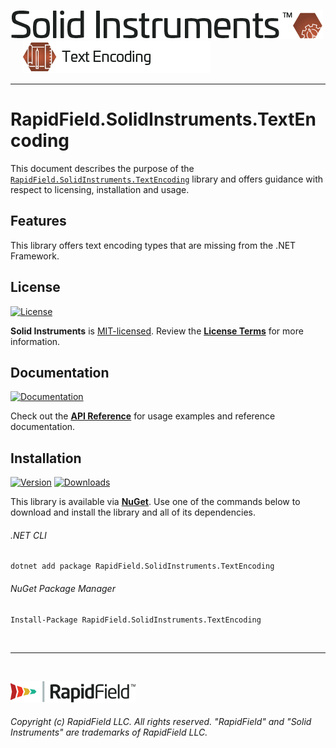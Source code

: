 <!--
Copyright (c) RapidField LLC. Licensed under the MIT License. See LICENSE.txt in the project root for license information.
-->

[![Solid Instruments](../../SolidInstruments.Logo.Color.Transparent.500w.png)](../../README.md)
<br />&nbsp;&nbsp;&nbsp;&nbsp;
![Text Encoding](../../doc/images/Label.TextEncoding.300w.png)
- - -

# RapidField.SolidInstruments.TextEncoding

This document describes the purpose of the [`RapidField.SolidInstruments.TextEncoding`]() library and offers guidance with respect to licensing, installation and usage.

## Features

This library offers text encoding types that are missing from the .NET Framework.

## License

[![License](https://img.shields.io/github/license/rapidfield/solid-instruments?style=flat&color=lightseagreen&label=license&logo=open-access&logoColor=lightgrey)](../../LICENSE.txt)

**Solid Instruments** is [MIT-licensed](https://en.wikipedia.org/wiki/MIT_License). Review the [**License Terms**](../../LICENSE.txt) for more information.

## Documentation

[![Documentation](https://img.shields.io/badge/documentation-website-tan?style=flat&logo=buffer&logoColor=lightgrey)](https://www.solidinstruments.com/api/RapidField.SolidInstruments.TextEncoding.html)

Check out the [**API Reference**](https://www.solidinstruments.com/api/RapidField.SolidInstruments.TextEncoding.html) for usage examples and reference documentation.

## Installation

[![Version](https://img.shields.io/nuget/vpre/RapidField.SolidInstruments.TextEncoding?style=flat&color=blue&label=version&logo=nuget&logoColor=lightgrey)](https://www.nuget.org/packages/RapidField.SolidInstruments.TextEncoding)
[![Downloads](https://img.shields.io/nuget/dt/RapidField.SolidInstruments.TextEncoding?style=flat&color=blue&logo=nuget&logoColor=lightgrey)](https://www.nuget.org/packages/RapidField.SolidInstruments.TextEncoding)

This library is available via [**NuGet**](https://docs.microsoft.com/en-us/nuget/quickstart/install-and-use-a-package-in-visual-studio). Use one of the commands below to download and install the library and all of its dependencies.

###### .NET CLI

```shell
dotnet add package RapidField.SolidInstruments.TextEncoding
```

###### NuGet Package Manager

```shell
Install-Package RapidField.SolidInstruments.TextEncoding
```

<br />

- - -

<br />

[![RapidField](../../RapidField.Logo.Color.Black.Transparent.200w.png)](https://www.rapidfield.com)

###### Copyright (c) RapidField LLC. All rights reserved. "RapidField" and "Solid Instruments" are trademarks of RapidField LLC.